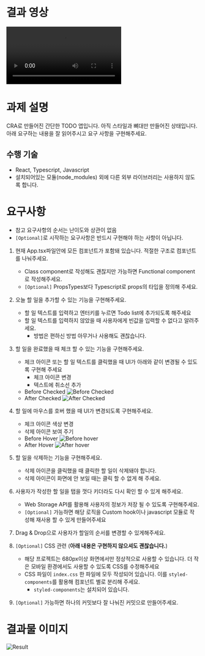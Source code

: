 # 결과 영상

![](./video/browsertest.mov)

# 과제 설명

CRA로 만들어진 간단한 TODO 앱입니다. 아직 스타일과 뼈대만 만들어진 상태입니다. 아래 요구하는 내용을 잘 읽어주시고 요구 사항을 구현해주세요.

## 수행 기술

- React, Typescript, Javascript
- 설치되어있는 모듈(node_modules) 외에 다른 외부 라이브러리는 사용하지 않도록 합니다.

# 요구사항

- 참고 요구사항의 순서는 난이도와 상관이 없음
- `[Optional]`로 시작하는 요구사항은 반드시 구현해야 하는 사항이 아닙니다.

1. 현재 App.tsx파일안에 모든 컴포넌트가 포함돼 있습니다. 적절한 구조로 컴포넌트를 나눠주세요.

   - Class component로 작성해도 괜찮지만 가능하면 Functional component로 작성해주세요.
   - `[Optional]` PropsTypes보다 Typescript로 props의 타입을 정의해 주세요.

2. 오늘 할 일을 추가할 수 있는 기능을 구현해주세요.

   - 할 일 텍스트를 입력하고 엔터키를 누르면 Todo list에 추가되도록 해주세요
   - 할 일 텍스트를 입력하지 않았을 때 사용자에게 빈값을 입력할 수 없다고 알려주세요.
     - 방법은 편하신 방법 아무거나 사용해도 괜찮습니다.

3. 할 일을 완료했을 때 체크 할 수 있는 기능을 구현해주세요.
   - 체크 아이콘 또는 할 일 텍스트를 클릭했을 때 UI가 아래와 같이 변경될 수 있도록 구현해 주세요
     - 체크 아이콘 변경
     - 텍스트에 취소선 추가
   - Before Checked
     ![Before Checked](./images/before_checked.png)
   - After Checked
     ![After Checked](./images/after_checked.png)
4. 할 일에 마우스를 호버 했을 때 UI가 변경되도록 구현해주세요.

   - 체크 아이콘 색상 변경
   - 삭제 아이콘 보여 주기
   - Before Hover
     ![Before hover](./images/before_hover.png)
   - After Hover
     ![After hover](./images/after_hover.png)

5. 할 일을 삭제하는 기능을 구현해주세요.

   - 삭제 아이콘을 클릭했을 때 클릭한 할 일이 삭제돼야 합니다.
   - 삭제 아이콘이 화면에 안 보일 때는 클릭 할 수 없게 해 주세요.

6. 사용자가 작성한 할 일을 탭을 껏다 키더라도 다시 확인 할 수 있게 해주세요.

   - Web Storage API를 활용해 사용자의 정보가 저장 될 수 있도록 구현해주세요.
   - `[Optional]` 가능하면 해당 로직을 Custom hook이나 javascript 모듈로 작성해 재사용 할 수 있게 만들어주세요

7. Drag & Drop으로 사용자가 할일의 순서를 변경할 수 있게해주세요.

8. `[Optional]` CSS 관련 (**아래 내용은 구현하지 않으셔도 괜찮습니다.**)

   - 해당 프로젝트는 680px이상 화면에서만 정상적으로 사용할 수 있습니다. 더 작은 모바일 환경에서도 사용할 수 있도록 CSS를 수정해주세요
   - CSS 파일이 `index.css` 한 파일에 모두 작성되어 있습니다. 이를 `styled-components`를 활용해 컴포넌트 별로 분리해 주세요.
     - `styled-components`는 설치되어 있습니다.

9. `[Optional]` 가능하면 하나의 커밋보다 잘 나눠진 커밋으로 만들어주세요.

# 결과물 이미지

![Result](./images/result.png)
